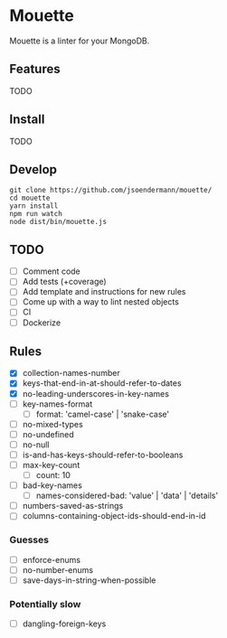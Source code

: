 # Mouette

Mouette is a linter for your MongoDB.

## Features

TODO

## Install

TODO

## Develop

```shell
git clone https://github.com/jsoendermann/mouette/
cd mouette
yarn install
npm run watch
node dist/bin/mouette.js
```

## TODO

- [ ] Comment code
- [ ] Add tests (+coverage)
- [ ] Add template and instructions for new rules
- [ ] Come up with a way to lint nested objects
- [ ] CI
- [ ] Dockerize

## Rules

- [X] collection-names-number
- [X] keys-that-end-in-at-should-refer-to-dates
- [X] no-leading-underscores-in-key-names
- [ ] key-names-format
  - [ ] format: 'camel-case' | 'snake-case'
- [ ] no-mixed-types
- [ ] no-undefined
- [ ] no-null
- [ ] is-and-has-keys-should-refer-to-booleans
- [ ] max-key-count
  - [ ] count: 10
- [ ] bad-key-names
  - [ ] names-considered-bad: 'value' | 'data' | 'details'
- [ ] numbers-saved-as-strings
- [ ] columns-containing-object-ids-should-end-in-id

### Guesses

- [ ] enforce-enums
- [ ] no-number-enums
- [ ] save-days-in-string-when-possible

### Potentially slow

- [ ] dangling-foreign-keys